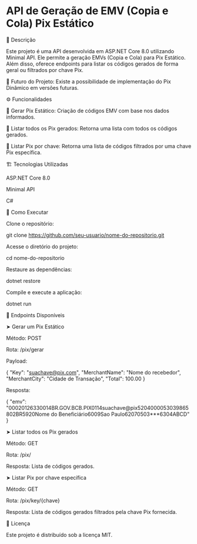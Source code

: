 # API de Geração de EMV (Copia e Cola) Pix Estático

📌 Descrição

Este projeto é uma API desenvolvida em ASP.NET Core 8.0 utilizando Minimal API. Ele permite a geração EMVs (Copia e Cola) para Pix Estático. Além disso, oferece endpoints para listar os códigos gerados de forma geral ou filtrados por chave Pix.

🚀 Futuro do Projeto: Existe a possibilidade de implementação do Pix Dinâmico em versões futuras.

⚙️ Funcionalidades

🔹 Gerar Pix Estático: Criação de códigos EMV com base nos dados informados.

🔹 Listar todos os Pix gerados: Retorna uma lista com todos os códigos gerados.

🔹 Listar Pix por chave: Retorna uma lista de códigos filtrados por uma chave Pix específica.

🏗️ Tecnologias Utilizadas

ASP.NET Core 8.0

Minimal API

C#

🔧 Como Executar

Clone o repositório:

git clone https://github.com/seu-usuario/nome-do-repositorio.git

Acesse o diretório do projeto:

cd nome-do-repositorio

Restaure as dependências:

dotnet restore

Compile e execute a aplicação:

dotnet run

📖 Endpoints Disponíveis

➤ Gerar um Pix Estático

Método: POST

Rota: /pix/gerar

Payload:

{
  "Key": "suachave@pix.com",
  "MerchantName": "Nome do recebedor",
  "MerchantCity": "Cidade de Transação",
  "Total": 100.00
}

Resposta:

{
  "emv": "00020126330014BR.GOV.BCB.PIX0114suachave@pix5204000053039865802BR5920Nome do Beneficiário6009Sao Paulo62070503***6304ABCD"
}

➤ Listar todos os Pix gerados

Método: GET

Rota: /pix/

Resposta: Lista de códigos gerados.

➤ Listar Pix por chave específica

Método: GET

Rota: /pix/key/{chave}

Resposta: Lista de códigos gerados filtrados pela chave Pix fornecida.

📜 Licença

Este projeto é distribuído sob a licença MIT.
